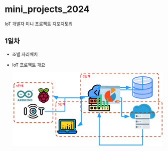 # mini_projects_2024
IoT 개발자 미니 프로젝트 지포지토리

## 1일차
- 조별 자리배치
- IoT 프로젝트 개요


    ![IoT프로젝트](https://raw.githubusercontent.com/JEONGWOO0705/mini_projects_2024/main/image/mp001.png)